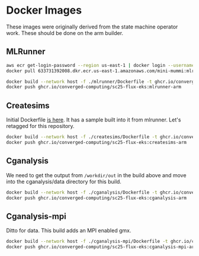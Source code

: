 # Docker Images

These images were originally derived from the state machine operator work. These should be done on the arm builder.

## MLRunner

```bash
aws ecr get-login-password --region us-east-1 | docker login --username AWS --password-stdin 633731392008.dkr.ecr.us-east-1.amazonaws.com
docker pull 633731392008.dkr.ecr.us-east-1.amazonaws.com/mini-mummi:mlrunner-arm

docker build --network host -f ./mlrunner/Dockerfile -t ghcr.io/converged-computing/sc25-flux-eks:mlrunner-arm ./mlrunner
docker push ghcr.io/converged-computing/sc25-flux-eks:mlrunner-arm
```

## Createsims

Initial Dockerfile [is here](https://github.com/converged-computing/mummi-experiments/blob/main/experiments/aws-march-2025/cpu-node-selector/Dockerfile.arm).
It has a sample built into it from mlrunner. Let's retagged for this repository.

```bash
docker build --network host -f ./createsims/Dockerfile -t ghcr.io/converged-computing/sc25-flux-eks:createsims-arm ./createsims
docker push ghcr.io/converged-computing/sc25-flux-eks:createsims-arm
```

## Cganalysis

We need to get the output from `/workdir/out` in the build above and move into the cganalysis/data directory for this build.

```bash
docker build --network host -f ./cganalysis/Dockerfile -t ghcr.io/converged-computing/sc25-flux-eks:cganalysis-arm ./cganalysis
docker push ghcr.io/converged-computing/sc25-flux-eks:cganalysis-arm
```

## Cganalysis-mpi

Ditto for data. This build adds an MPI enabled gmx.

```bash
docker build --network host -f ./cganalysis-mpi/Dockerfile -t ghcr.io/converged-computing/sc25-flux-eks:cganalysis-mpi-arm ./cganalysis-mpi
docker push ghcr.io/converged-computing/sc25-flux-eks:cganalysis-mpi-arm
```
